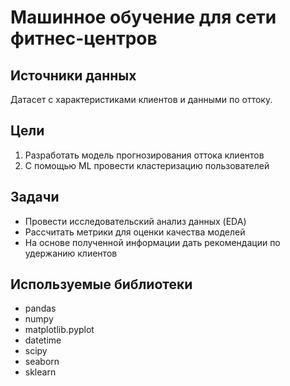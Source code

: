 # Машинное обучение для сети фитнес-центров

## Источники данных
Датасет с характеристиками клиентов и данными по оттоку.

## Цели
1. Разработать модель прогнозирования оттока клиентов
2. С помощью ML провести кластеризацию пользователей

## Задачи
- Провести исследовательский анализ данных (EDA)
- Рассчитать метрики для оценки качества моделей
- На основе полученной информации дать рекомендации по удержанию клиентов

## Используемые библиотеки
- pandas
- numpy
- matplotlib.pyplot
- datetime
- scipy
- seaborn
- sklearn
